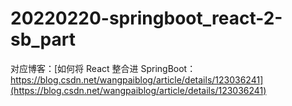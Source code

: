 # 20220220-springboot_react-2-sb_part

对应博客：[如何将 React 整合进 SpringBoot：https://blog.csdn.net/wangpaiblog/article/details/123036241](https://blog.csdn.net/wangpaiblog/article/details/123036241)
